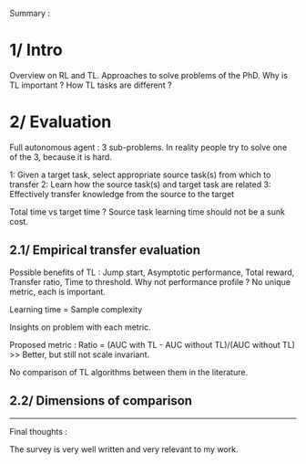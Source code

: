 Summary : 

# 1/ Intro

Overview on RL and TL.
Approaches to solve problems of the PhD. 
Why is TL important ? 
How TL tasks are different ? 

# 2/ Evaluation

Full autonomous agent : 3 sub-problems. In reality people try to solve one of the 3, because it is hard.

1: Given a target task, select appropriate source task(s) from which to transfer
2: Learn how the source task(s) and target task are related
3: Effectively transfer knowledge from the source to the target

Total time vs target time ? Source task learning time should not be a sunk cost.

## 2.1/ Empirical transfer evaluation

Possible benefits of TL : Jump start, Asymptotic performance, Total reward, Transfer ratio, Time to threshold. Why not performance profile ? No unique metric, each is important.

Learning time = Sample complexity

Insights on problem with each metric.

Proposed metric : Ratio = (AUC with TL - AUC without TL)/(AUC without TL) >> Better, but still not scale invariant.

No comparison of TL algorithms between them in the literature.

## 2.2/ Dimensions of comparison







---------------

Final thoughts : 

The survey is very well written and very relevant to my work.
